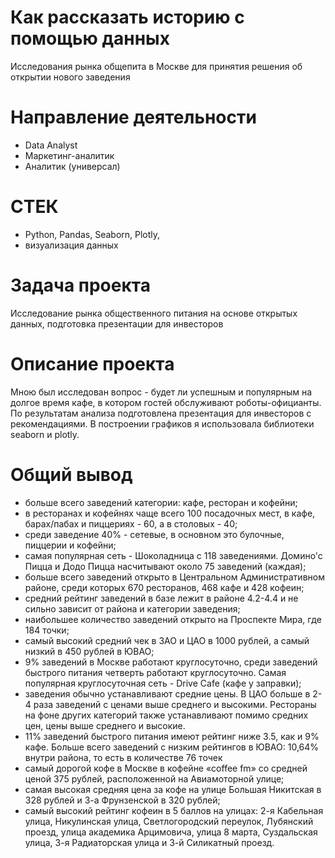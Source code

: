 # Как рассказать историю с помощью данных
Исследования рынка общепита в Москве для принятия решения об
открытии нового заведения
# Направление деятельности
* Data Analyst
* Маркетинг-аналитик
* Аналитик (универсал)
# СТЕК
* Python, Pandas, Seaborn, Plotly,
* визуализация данных
# Задача проекта
Исследование рынка общественного питания на основе открытых данных,
подготовка презентации для инвесторов
# Описание проекта
Мною был исследован вопрос - будет ли успешным и популярным на долгое время кафе, в
котором гостей обслуживают роботы-официанты.
По результатам анализа подготовлена презентация для инвесторов с рекомендациями. 
В построении графиков я использовала библиотеки seaborn и plotly. 

# Общий вывод
- больше всего заведений категории: кафе, ресторан и кофейни;
- в ресторанах и кофейнях чаще всего 100 посадочных мест, в кафе, барах/пабах и пиццериях - 60, а в столовых - 40;
- среди заведение 40% - сетевые, в основном это булочные, пиццерии и кофейни;
- самая популярная сеть - Шоколадница с 118 заведениями. Домино'с Пицца и Додо Пицца насчитывают около 75 заведений (каждая);
- больше всего заведений открыто в Центральном Административном районе, среди которых 670 ресторанов, 468 кафе и 428 кофеин;
- средний рейтинг заведений в базе лежит в районе 4.2-4.4 и не сильно зависит от района и категории заведения;
- наибольшее количество заведений открыто на Проспекте Мира, где 184 точки;
- самый высокий средний чек в ЗАО и ЦАО в 1000 рублей, а самый низкий в 450 рублей в ЮВАО;
- 9% заведений в Москве работают круглосуточно, среди заведений быстрого питания четверть работают круглосуточно. Самая популярная круглосуточная сеть - Drive Cafe (кафе у заправки);
- заведения обычно устанавливают средние цены. В ЦАО больше в 2-4 раза заведений с ценами выше среднего и высокими. Рестораны на фоне других категорий также устанавливают помимо средних цен, цены выше среднего и высокие.
- 11% заведений быстрого питания имеют рейтинг ниже 3.5, как и 9% кафе. Больше всего заведений с низким рейтингов в ЮВАО: 10,64% внутри района, то есть в количестве 76 точек
- cамый дорогой кофе в Москве в кофейне «coffee fm» со средней ценой 375 рублей, расположенной на Авиамоторной улице;
- самая высокая средняя цена за кофе на улице Большая Никитская в 328 рублей и 3-а Фрунзенской в 320 рублей;
- самый высокий рейтинг кофеин в 5 баллов на улицах: 2-я Кабельная улица, Никулинская улица, Светлогородский переулок, Лубянский проезд, yлица академика Арцимовича, улица 8 марта, Суздальская улица, 3-я Радиаторская улица и 3-й Силикатный проезд. 
